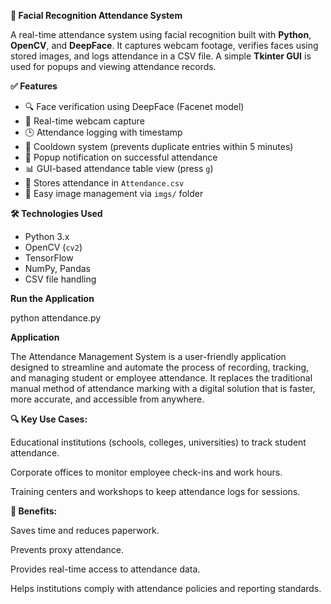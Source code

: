 **📸 Facial Recognition Attendance System**

A real-time attendance system using facial recognition built with **Python**, **OpenCV**, and **DeepFace**. It captures webcam footage, verifies faces using stored images, and logs attendance in a CSV file. A simple **Tkinter GUI** is used for popups and viewing attendance records.


**✅ Features**

- 🔍 Face verification using DeepFace (Facenet model)
- 🎥 Real-time webcam capture
- 🕒 Attendance logging with timestamp
- 🔁 Cooldown system (prevents duplicate entries within 5 minutes)
- 🔔 Popup notification on successful attendance
- 📊 GUI-based attendance table view (press `g`)
- 📁 Stores attendance in `Attendance.csv`
- 📂 Easy image management via `imgs/` folder


**🛠️ Technologies Used**

- Python 3.x  
- OpenCV (`cv2`)   
- TensorFlow  
- NumPy, Pandas  
- CSV file handling 

**Run the Application**

python attendance.py


**Application**


The Attendance Management System is a user-friendly application designed to streamline and automate the process of recording, tracking, and managing student or employee attendance. It replaces the traditional manual method of attendance marking with a digital solution that is faster, more accurate, and accessible from anywhere.

**🔍 Key Use Cases:**

Educational institutions (schools, colleges, universities) to track student attendance.

Corporate offices to monitor employee check-ins and work hours.

Training centers and workshops to keep attendance logs for sessions.

**💼 Benefits:**

Saves time and reduces paperwork.

Prevents proxy attendance.

Provides real-time access to attendance data.

Helps institutions comply with attendance policies and reporting standards.
